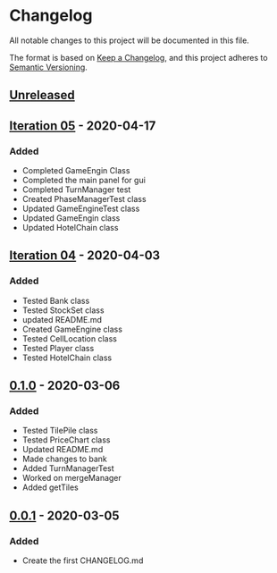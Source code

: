 # Changelog

All notable changes to this project will be documented in this file.

The format is based on [Keep a Changelog](https://keepachangelog.com/en/1.0.0/),
and this project adheres to [Semantic Versioning](https://semver.org/spec/v2.0.0.html).

## [Unreleased]

## [Iteration 05] - 2020-04-17

### Added

- Completed GameEngin Class
- Completed the main panel for gui
- Completed TurnManager test
- Created PhaseManagerTest class
- Updated GameEngineTest class
- Updated GameEngin class
- Updated HotelChain class

## [Iteration 04] - 2020-04-03

### Added

- Tested Bank class
- Tested StockSet class
- updated README.md
- Created GameEngine class
- Tested CellLocation class
- Tested Player class
- Tested HotelChain class

## [0.1.0] - 2020-03-06

### Added

- Tested TilePile class
- Tested PriceChart class
- Updated README.md
- Made changes to bank
- Added TurnManagerTest
- Worked on mergeManager
- Added getTiles


## [0.0.1] - 2020-03-05

### Added


- Create the first CHANGELOG.md



[unreleased]: https://github.com/cs3321isu/2263-S2020-Team-2/compare/Iteration05...HEAD

[Iteration 05]: https://github.com/cs3321isu/2263-S2020-Team-2/compare/v0.0.1...Iteration05
[Iteration 04]: https://github.com/cs3321isu/2263-S2020-Team-2/compare/v0.0.1...Iteration04
[0.1.0]: https://github.com/cs3321isu/2263-S2020-Team-2/compare/v0.0.1...v0.1.0
[0.0.1]: https://github.com/cs3321isu/2263-S2020-Team-2/releases/tag/v0.0.1

